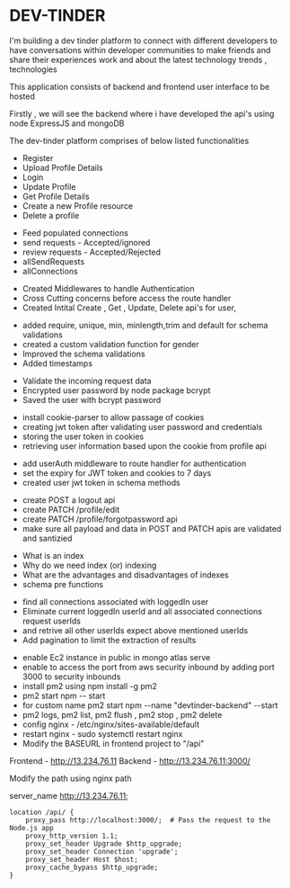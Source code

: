 # DEV-TINDER

I'm building a dev tinder platform to connect with different developers to have
conversations within developer communities to make friends and share their experiences work and about the latest technology trends , technologies

This application consists of backend and frontend user interface to be hosted

Firstly , we will see the backend where i have developed the api's using node ExpressJS and mongoDB

The dev-tinder platform comprises of below listed functionalities

<!--   INITIAL LOGIN   -->

- Register
- Upload Profile Details
- Login
- Update Profile
- Get Profile Details
- Create a new Profile resource
- Delete a profile

<!-- AFTER LOGIN APIS -->

- Feed populated connections
- send requests - Accepted/ignored
- review requests - Accepted/Rejected
- allSendRequests
- allConnections

<!--  ADDED MIDDLEWARE AND CREATED ROUTES  -->

- Created Middlewares to handle Authentication
- Cross Cutting concerns before access the route handler
- Created Intital Create , Get , Update, Delete api's for user,

<!-- Explored Schema Types options   -->

- added require, unique, min, minlength,trim and default for schema validations
- created a custom validation function for gender
- Improved the schema validations
- Added timestamps

<!-- Validate Data -->

- Validate the incoming request data
- Encrypted user password by node package bcrypt
- Saved the user with bcrypt password

<!-- Authentication using JWT token  -->

- install cookie-parser to allow passage of cookies
- creating jwt token after validating user password and credentials
- storing the user token in cookies
- retrieving user information based upon the cookie from profile api

<!--  User Authentication  -->

- add userAuth middleware to route handler for authentication
- set the expiry for JWT token and cookies to 7 days
- created user jwt token in schema methods

<!-- Creating Profile APIs -->

- create POST a logout api
- create PATCH /profile/edit
- create PATCH /profile/forgotpassword api
- make sure all payload and data in POST and PATCH apis are validated and santizied

<!--  More About Indexing  -->

- What is an index
- Why do we need index (or) indexing
- What are the advantages and disadvantages of indexes
- schema pre functions

<!-- Implemented Connections Feed Api -->
- find all connections associated with loggedIn user
- Eliminate current loggedIn userId and all associated connections request userIds
- and retrive all other userIds expect above mentioned userIds
- Add pagination to limit the extraction of results


<!-- DEPLOYMENT  -->

- enable Ec2 instance in public in mongo atlas serve
- enable to access the port from aws security inbound by adding port 3000 to security inbounds
- install pm2 using npm install -g pm2
- pm2 start npm -- start  
- for custom name pm2 start npm --name "devtinder-backend" --start
- pm2 logs, pm2 list, pm2 flush <name>, pm2 stop <name>, pm2 delete <name>
- config nginx - /etc/nginx/sites-available/default
- restart nginx - sudo systemctl restart nginx
- Modify the BASEURL in frontend project to "/api"

Frontend - http://13.234.76.11
Backend - http://13.234.76.11:3000/


Modify the path using nginx path 

 server_name http://13.234.76.11;

    location /api/ {
        proxy_pass http://localhost:3000/;  # Pass the request to the Node.js app
        proxy_http_version 1.1;
        proxy_set_header Upgrade $http_upgrade;
        proxy_set_header Connection 'upgrade';
        proxy_set_header Host $host;
        proxy_cache_bypass $http_upgrade;
    }